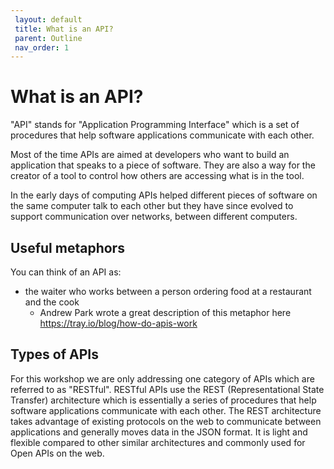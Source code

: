 ```yaml
---
 layout: default
 title: What is an API?
 parent: Outline
 nav_order: 1
---
```

# What is an API?

"API" stands for "Application Programming Interface" which is a set of procedures that help software applications communicate with each other.

Most of the time APIs are aimed at developers who want to build an application that speaks to a piece of software. They are also a way for the creator of a tool to control how others are accessing what is in the tool.

In the early days of computing APIs helped different pieces of software on the same computer talk to each other but they have since evolved to support communication over networks, between different computers.

## Useful metaphors

You can think of an API as:

* the waiter who works between a person ordering food at a restaurant and the cook
  * Andrew Park wrote a great description of this metaphor here https://tray.io/blog/how-do-apis-work

## Types of APIs
For this workshop we are only addressing one category of APIs which are referred to as "RESTful". RESTful APIs use the REST (Representational State Transfer) architecture which is essentially a series of procedures that help software applications communicate with each other. The REST architecture takes advantage of existing protocols on the web to communicate between applications and generally moves data in the JSON format. It is light and flexible compared to other similar architectures and commonly used for Open APIs on the web.

